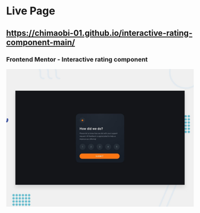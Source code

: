 # Live Page

## https://chimaobi-01.github.io/interactive-rating-component-main/

### Frontend Mentor - Interactive rating component

![Design preview for the Interactive rating component coding challenge](./design/desktop-preview.jpg)

